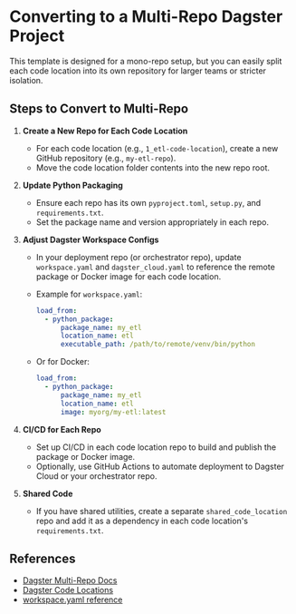 # Converting to a Multi-Repo Dagster Project

This template is designed for a mono-repo setup, but you can easily split each code location into its own repository for larger teams or stricter isolation.

## Steps to Convert to Multi-Repo

1. **Create a New Repo for Each Code Location**
   - For each code location (e.g., `1_etl-code-location`), create a new GitHub repository (e.g., `my-etl-repo`).
   - Move the code location folder contents into the new repo root.

2. **Update Python Packaging**
   - Ensure each repo has its own `pyproject.toml`, `setup.py`, and `requirements.txt`.
   - Set the package name and version appropriately in each repo.

3. **Adjust Dagster Workspace Configs**
   - In your deployment repo (or orchestrator repo), update `workspace.yaml` and `dagster_cloud.yaml` to reference the remote package or Docker image for each code location.
   - Example for `workspace.yaml`:

     ```yaml
     load_from:
       - python_package:
           package_name: my_etl
           location_name: etl
           executable_path: /path/to/remote/venv/bin/python
     ```

   - Or for Docker:

     ```yaml
     load_from:
       - python_package:
           package_name: my_etl
           location_name: etl
           image: myorg/my-etl:latest
     ```

4. **CI/CD for Each Repo**
   - Set up CI/CD in each code location repo to build and publish the package or Docker image.
   - Optionally, use GitHub Actions to automate deployment to Dagster Cloud or your orchestrator repo.

5. **Shared Code**
   - If you have shared utilities, create a separate `shared_code_location` repo and add it as a dependency in each code location's `requirements.txt`.

## References

- [Dagster Multi-Repo Docs](https://docs.dagster.io/concepts/code-locations#multi-repo-workspaces)
- [Dagster Code Locations](https://docs.dagster.io/deployment/code-locations)
- [workspace.yaml reference](https://docs.dagster.io/deployment/code-locations/workspace-yaml)
